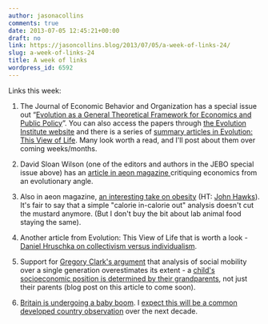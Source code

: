 ```yaml
---
author: jasonacollins
comments: true
date: 2013-07-05 12:45:21+00:00
draft: no
link: https://jasoncollins.blog/2013/07/05/a-week-of-links-24/
slug: a-week-of-links-24
title: A week of links
wordpress_id: 6592
---
```


Links this week:



	
  1. The Journal of Economic Behavior and Organization has a special issue out “[Evolution as a General Theoretical Framework for Economics and Public Policy](http://www.sciencedirect.com/science/journal/01672681/90/supp/S)”. You can also access the papers through [the Evolution Institute website](http://evolution-institute.org/jebo) and there is a series of [summary articles in Evolution: This View of Life](http://www.thisviewoflife.com/index.php/magazine/articles/evolution-and-economics-special-issue). Many look worth a read, and I'll post about them over coming weeks/months.

	
  2. David Sloan Wilson (one of the editors and authors in the JEBO special issue above) has an [article in aeon magazine ](http://www.aeonmagazine.com/living-together/how-evolution-can-reform-economics/)critiquing economics from an evolutionary angle.

	
  3. Also in aeon magazine, [an interesting take on obesity](http://www.aeonmagazine.com/being-human/david-berreby-obesity-era/) (HT: [John Hawks](http://johnhawks.net/weblog/reviews/health/obesity-complexity-2013.html)). It's fair to say that a simple "calorie in-calorie out" analysis doesn't cut the mustard anymore. (But I don't buy the bit about lab animal food staying the same).

	
  4. Another article from Evolution: This View of Life that is worth a look - [Daniel Hruschka on collectivism versus individualism](http://www.thisviewoflife.com/index.php/magazine/articles/1094/infections-institutions-and-life-histories-searching-for-the-origins-of-ind).

	
  5. Support for [Gregory Clark's argument](https://jasoncollins.blog/2013/02/social-mobility-across-the-generations/) that analysis of social mobility over a single generation overestimates its extent - a [child's socioeconomic position is determined by their grandparents](http://www.bbc.co.uk/news/education-23101446), not just their parents (blog post on this article to come soon).

	
  6. [Britain is undergoing a baby boom](http://www.telegraph.co.uk/finance/economics/10155449/Britains-baby-boom-will-affect-our-economy-more-than-anything-Mark-Carney-does.html). I [expect this will be a common developed country observation](https://jasoncollins.blog/2013/01/fertility-is-going-to-go-up/) over the next decade.


